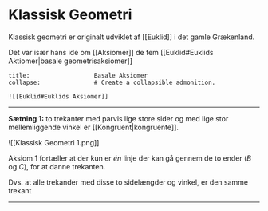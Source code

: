 # Klassisk Geometri

Klassisk geometri er originalt udviklet af [[Euklid]] i det gamle Grækenland.

Det var især hans ide om [[Aksiomer]] de fem [[Euklid#Euklids Aktiomer|basale geometrisaksiomer]]

```ad-example # Admonition type. See below for a list of available types.
title:                  Basale Aksiomer
collapse:               # Create a collapsible admonition.

![[Euklid#Euklids Aksiomer]]

```

---

**Sætning 1:** to trekanter med parvis lige store sider og med lige stor mellemliggende vinkel er [[Kongruent|kongruente]].

![[Klassisk Geometri 1.png]]

Aksiom 1 fortæller at der kun er *én* linje der kan gå gennem de to ender ($B$ og $C$), for at danne trekanten. 

Dvs. at alle trekander med disse to sidelængder og vinkel, er den samme trekant

---

